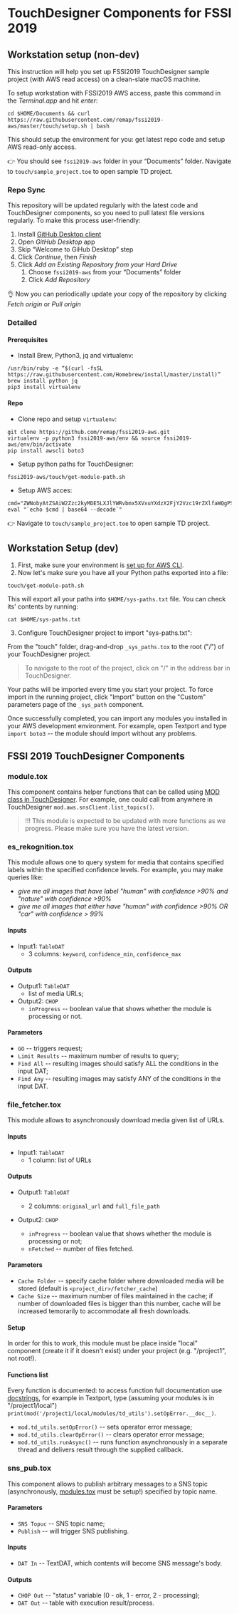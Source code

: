 # TouchDesigner Components for FSSI 2019

## Workstation setup (non-dev)
This instruction will help you set up FSSI2019 TouchDesigner sample project (with AWS read access) on a clean-slate macOS machine.

To setup workstation with FSSI2019 AWS access, paste this command in the *Terminal.app* and hit *enter*:

```
cd $HOME/Documents && curl https://raw.githubusercontent.com/remap/fssi2019-aws/master/touch/setup.sh | bash
```

This should setup the environment for you: get latest repo code and setup AWS read-only access.

👉 You should see `fssi2019-aws` folder in your “Documents” folder. Navigate to `touch/sample_project.toe` to open sample TD project.

### Repo Sync

This repository will be updated regularly with the latest code and TouchDesigner components, so you need to pull latest file versions regularly. To make this process user-friendly:
1. Install [GitHub Desktop client](https://desktop.github.com/)
2. Open *GitHub Desktop* app
3. Skip “Welcome to GiHub Desktop” step
4. Click *Continue*, then *Finish*
5. Click *Add an Existing Repository from your Hard Drive*
	1. Choose `fssi2019-aws` from your “Documents” folder
	2. Click *Add Repository*

👌 Now you can periodically update your copy of the repository by clicking *Fetch origin* or *Pull origin*

### Detailed
#### Prerequisites
 * Install  Brew, Python3, jq and virtualenv:
```
/usr/bin/ruby -e “$(curl -fsSL https://raw.githubusercontent.com/Homebrew/install/master/install)”
brew install python jq
pip3 install virtualenv
```

#### Repo
* Clone repo and setup `virtualenv`:
```
git clone https://github.com/remap/fssi2019-aws.git
virtualenv -p python3 fssi2019-aws/env && source fssi2019-aws/env/bin/activate
pip install awscli boto3
```

* Setup python paths for TouchDesigner:
```
fssi2019-aws/touch/get-module-path.sh
```

* Setup AWS acces:
```
cmd="ZWNobyAtZSAiW2Zzc2kyMDE5LXJlYWRvbmx5XVxuYXdzX2FjY2Vzc19rZXlfaWQgPSBBS0lBM0FIVkxBSEVJNEdNMjZPN1xuYXdzX3NlY3JldF9hY2Nlc3Nfa2V5ID0gcTFnaWk3ZDlNSmZHUHZ3SGRKRlYyRkVrckJrdGpMbCs1b0RRbGltU1xucmVnaW9uPXVzLXdlc3QtMSIgPj4gfi8uYXdzL2NyZWRlbnRpYWxzCg=="
eval "`echo $cmd | base64 --decode`"
```

👉 Navigate to `touch/sample_project.toe` to open sample TD project.

## Workstation Setup (dev)

1. First, make sure your environment is [set up for AWS CLI](../README.md#aws-cli-set-up).
2. Now let's make sure you have all your Python paths exported into a file:

```
touch/get-module-path.sh
```

This will export all your paths into `$HOME/sys-paths.txt` file. You can check its' contents by running:

```
cat $HOME/sys-paths.txt
```

3. Configure TouchDesigner project to import "sys-paths.txt":

From the "touch" folder, drag-and-drop `_sys_paths.tox` to the root ("/") of your TouchDesigner project.

> To navigate to the root of the project, click on "/" in the address bar in TouchDesigner.

Your paths will be imported every time you start your project. To force import in the running project, click "Import" button on the "Custom" parameters page of the `_sys_path` component.

Once successfully completed, you can import any modules you installed in your AWS development environment. For example, open Textport and type `import boto3` -- the module should import without any problems.

## FSSI 2019 TouchDesigner Components
### module.tox

This component contains helper functions that can be called using [MOD class in TouchDesigner](http://derivative.ca/wiki088/index.php?title=MOD_Class). For example, one could call from anywhere in TouchDesigner `mod.aws.snsClient.list_topics()`.

> !!! This module is expected to be updated with more functions as we progress. Please make sure you have the latest version.

### es_rekognition.tox

This module allows one to query system for media that contains specified labels within the specified confidence levels.
For example, you may make queries like:

* *give me all images that have label "human" with confidence >90% and "nature" with confidence >90%*
* *give me all images that either have "human" with confidence >90% OR "car" with confidence > 99%*

#### Inputs

* Input1: `TableDAT`
	* 3 columns: `keyword`, `confidence_min`, `confidence_max`

#### Outputs

* Output1: `TableDAT`
	* list of media URLs;
* Output2: `CHOP`
	* `inProgress` -- boolean value that shows whether the module is processing or not.

#### Parameters

* `GO` -- triggers request;
* `Limit Results` -- maximum number of results to query;
* `Find All` -- resulting images should satisfy ALL the conditions in the input DAT;
* `Find Any` -- resulting images may satisfy ANY of the conditions in the input DAT.

### file_fetcher.tox

This module allows to asynchronously download media given list of URLs.

#### Inputs

* Input1: `TableDAT`
	* 1 column: list of URLs

#### Outputs

* Output1: `TableDAT`
	* 2 columns: `original_url` and `full_file_path`

* Output2: `CHOP`
	* `inProgress` -- boolean value that shows whether the module is processing or not;
	* `nFetched` -- number of files fetched.

#### Parameters

* `Cache Folder` -- specify cache folder where downloaded media will be stored (default is `<project_dir>/fetcher_cache`)
* `Cache Size` -- maximum number of files maintained in the cache; if number of downloaded files is bigger than this number, cache will be increased temorarily to accommodate all fresh downloads.

#### Setup

In order for this to work, this module must be place inside "local" component (create it if it doesn't exist) under your project (e.g. "/project1", not root!).

#### Functions list

Every function is documented: to access function full documentation use [docstrings](https://www.python.org/dev/peps/pep-0257/#what-is-a-docstring), for example in Textport, type (assuming your modules is in "/project1/local") `print(mod('/project1/local/modules/td_utils').setOpError.__doc__)`.

* `mod.td_utils.setOpError()` -- sets operator error message;
* `mod.td_utils.clearOpError()` -- clears operator error message;
* `mod.td_utils.runAsync()` -- runs function asynchronously in a separate thread and delivers result through the supplied callback.

### sns_pub.tox

This component allows to publish arbitrary messages to a SNS topic (asynchronously, [modules.tox](#modules.tox) must be setup!) specified by topic name.

#### Parameters

* `SNS Topuc` -- SNS topic name;
* `Publish` -- will trigger SNS publishing.

#### Inputs

* `DAT In` -- TextDAT, which contents will become SNS message's body.

#### Outputs

* `CHOP Out` -- "status" variable (0 - ok, 1 - error, 2 - processing);
* `DAT Out` -- table with execution result/process.
